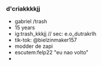 ### d'criakkkkjj
- gabriel /trash
- 15 years
- ig:trash_kkkjj  // sec: e.o_dutrakrlh
- tik-tok: @bielzinmaker157 
- modder de zapi
- escutem:felp22 "eu nao volto"
-

<!--
**GabrielDutra7/gabrielDutra7** is a ✨ _special_ ✨ repository because its `README.md` (this file) appears on your GitHub profile.

Here are some ideas to get you started:

- 🔭 I’m currently working on ...
- 🌱 I’m currently learning ...
- 👯 I’m looking to collaborate on ...
- 🤔 I’m looking for help with ...
- 💬 Ask me about ...
- 📫 How to reach me: ...
- 😄 Pronouns: ...
- ⚡ Fun fact: ...
-->
